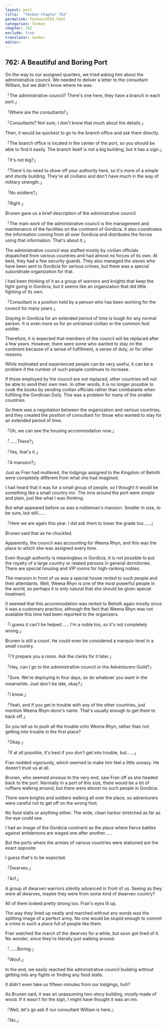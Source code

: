 ```yaml
---
layout: post
title:  "Tenken Chapter 762"
permalink: Tenken/0762.html
categories: Tenken
chapter: 762
exclude: true
translator: Seeker
editor: 
---
```

<h2 id="ch762">762: A Beautiful and Boring Port</h2>
<p>On the way to our assigned quarters, we tried asking him about the administrative council. We needed to deliver a letter to the consultant William, but we didn't know where he was.</p>

<p>「The administrative council? There's one here, they have a branch in each port.」</p>
<p>「Where are the consultants?」</p>
<p>「Consultants? Not sure, I don't know that much about the details.」</p>

<p>Then, it would be quickest to go to the branch office and ask them directly.</p>

<p>「The branch office is located in the center of the port, so you should be able to find it easily. The branch itself is not a big building, but it has a sign.」</p>
<p>「It's not big?」</p>
<p>「There's no need to show off your authority here, so it's more of a simple and sturdy building. They're all civilians and don't have much in the way of military strength.」</p>
<p>「No soldiers?」</p>
<p>「Right.」</p>

<p>Brunen gave us a brief description of the administrative council.</p>

<p>「The main work of the administrative council is the management and maintenance of the facilities on the continent of Gordicia. It also coordinates the information coming from all over Gordicia and distributes the forces using that information. That's about it.」</p>

<p>The administrative council was staffed mostly by civilian officials dispatched from various countries and had almost no forces of its own. At best, they had a few security guards. They also managed the slaves who have been sent to Gordicia for serious crimes, but there was a special subordinate organization for that.</p>

<p>I had been thinking of it as a group of warriors and knights that keep the fight going in Gordicia, but it seems like an organization that did little fighting of its own.</p>

<p>「Consultant is a position held by a person who has been working for the council for many years.」</p>

<p>Staying in Gordicia for an extended period of time is tough for any normal person. It is even more so for an untrained civilian or the common foot soldier.</p>

<p>Therefore, it is expected that members of the council will be replaced after a few years. However, there were some who wanted to stay on the continent because of a sense of fulfillment, a sense of duty, or for other reasons.</p>

<p>While motivated and experienced people can be very useful, it can be a problem if the number of such people continues to increase.</p>

<p>If those employed by the council are not replaced, other countries will not be able to send their own men. In other words, it is no longer possible to cook the books by sending civilian officials rather than combatants when fulfilling the Gordician Duty. This was a problem for many of the smaller countries.</p>

<p>So there was a negotiation between the organization and various countries, and they created the position of consultant for those who wanted to stay for an extended period of time.</p>

<p>「Oh, we can see the housing accommodation now.」</p>
<p>「……There?」</p>
<p>「Yes, that's it.」</p>
<p>「A mansion?」</p>

<p>Just as Fran had muttered, the lodgings assigned to the Kingdom of Belioth were completely different from what she had imagined.</p>

<p>I had heard that it was for a small group of people, so I thought it would be something like a small country inn. The inns around the port were simple and plain, just like what I was thinking.</p>

<p>But what appeared before us was a nobleman's mansion. Smaller in size, to be sure, but still……</p>

<p>「Here we are again this year. I did ask them to lower the grade too……」</p>

<p>Brunen said that as he chuckled.</p>

<p>Apparently, the council was accounting for Weena Rhyn, and this was the place to which she was assigned every time.</p>

<p>Even though authority is meaningless in Gordicia, it is not possible to put the royalty of a large country or related persons in general dormitories. There are special housing and VIP rooms for high-ranking nobles.</p>

<p>The mansion in front of us was a special house rented to such people and their attendants. Well, Weena Rhyn is one of the most powerful people in the world, so perhaps it is only natural that she should be given special treatment.</p>

<p>It seemed that this accommodation was rented to Belioth again mostly since it was a customary practice, although the fact that Weena Rhyn was not available this time had been reported to the organizers.</p>

<p>「I guess it can't be helped…… I'm a noble too, so it's not completely wrong.」</p>

<p>Brunen is still a count. He could even be considered a marquis-level in a small country.</p>

<p>「I'll prepare you a room. Ask the clerks for it later.」</p>
<p>「Hey, can I go to the administrative council or the Adventurers Guild?」</p>
<p>「Sure. We're deploying in four days, so do whatever you want in the meanwhile. Just don't be late, okay?」</p>
<p>「I know.」</p>
<p>「Yeah, and if you get in trouble with any of the other countries, just mention Weena Rhyn-dono's name. That's usually enough to get them to back off.」</p>

<p>So you tell us to push all the trouble onto Weena Rhyn, rather than not getting into trouble in the first place?</p>

<p>「Okay.」</p>
<p>「If at all possible, it's best if you don't get into trouble, but……」</p>

<p>Fran nodded vigorously, which seemed to make him feel a little uneasy. He doesn't trust us at all.</p>

<p>Brunen, who seemed anxious to the very end, saw Fran off as she headed back to the port. Normally in a port of this size, there would be a lot of ruffians walking around, but there were almost no such people in Gordicia.</p>

<p>There were knights and soldiers walking all over the place, so adventurers were careful not to get off on the wrong foot.</p>

<p>No food stalls or anything either. The wide, clean harbor stretched as far as the eye could see.</p>

<p>I had an image of the Gordicia continent as the place where fierce battles against antidemons are waged one after another……</p>

<p>But the ports where the armies of various countries were stationed are the exact opposite.</p>

<p>I guess that's to be expected.</p>

<p>「Dwarves.」</p>
<p>「Arf.」</p>

<p>A group of dwarven warriors silently advanced in front of us. Seeing as they were all dwarves, maybe they were from some kind of dwarven country?</p>

<p>All of them looked pretty strong too. Fran's eyes lit up.</p>

<p>The way they lined up neatly and marched without any words was the splitting image of a perfect army. No one would be stupid enough to commit a crime in such a place full of people like them.</p>

<p>Fran watched the march of the dwarves for a while, but soon got tired of it. No wonder, since they're literally just walking around.</p>

<p>「……Boring.」</p>
<p>「Woof.」</p>

<p>In the end, we easily reached the administrative council building without getting into any fights or finding any food stalls.</p>

<p>It didn't even take us fifteen minutes from our lodgings, huh?</p>

<p>As Brunen said, it was an unassuming two-story building, mostly made of wood. If it wasn't for the sign, I might have thought it was an inn.</p>

<p>『Well, let's go ask if our consultant William is here.』</p>
<p>「Nn.」</p>



